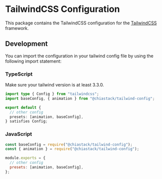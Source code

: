 # TailwindCSS Configuration

This package contains the TailwindCSS configuration for the [TailwindCSS](https://tailwindcss.com/) framework.

## Development

You can import the configuration in your tailwind config file by using the following import statement:

### TypeScript

Make sure your tailwind version is at least 3.3.0.

```ts
import type { Config } from "tailwindcss";
import baseConfig, { animation } from "@chiastack/tailwind-config";

export default {
  // other config
  presets: [animation, baseConfig],
} satisfies Config;
```

### JavaScript

```js
const baseConfig = require("@chiastack/tailwind-config");
const { animation } = require("@chiastack/tailwind-config");

module.exports = {
  // other config
  presets: [animation, baseConfig],
};
```
